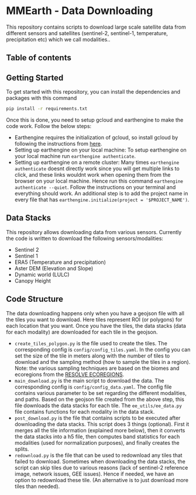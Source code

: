 # MMEarth - Data Downloading
This repository contains scripts to download large scale satellite data from different sensors and satellites (sentinel-2, sentinel-1, temperature, precipitation etc) which we call modalities..

## Table of contents

## Getting Started
To get started with this repository, you can install the dependencies and packages with this command 

```sh
pip install -r requirements.txt
```

Once this is done, you need to setup gcloud and earthengine to make the code work. Follow the below steps:
- Earthengine requires the initialization of gcloud, so install gcloud by following the instructions from [here](https://cloud.google.com/sdk/docs/install).
- Setting up earthengine on your local machine: To setup earthengine on your local machine run `earthengine authenticate`.
- Setting up earthengine on a remote cluster: Many times `earthengine authenticate` doesnt directly work since you will get multiple links to click, and these links
  wouldnt work when opening them from the browser on your local machine. Hence run this command `earthengine authenticate --quiet`. Follow the instructions on your terminal
  and everything should work. An additional step is to add the project name in every file that has `earthengine.initialize(project = '$PROJECT_NAME')`.

## Data Stacks
This repository allows downloading data from various sensors. Currently the code is written to download the following sensors/modalities:
- Sentinel 2
- Sentinel 1
- ERA5 (Temperature and precipitation)
- Aster DEM (Elevation and Slope)
- Dynamic world (LULC)
- Canopy Height
  

## Code Structure
The data downloading happens only when you have a geojson file with all the tiles you want to download. Here tiles represent ROI (or polygons) for each location that you want. 
Once you have the tiles, the data stacks (data for each modality) are downloaded for each tile in the geojson. 
- `create_tiles_polygon.py` is the file used to create the tiles. The corresponding config is `config/config_tiles.yaml`. In the config you can set the size of the tile in meters along with the number of tiles to download and the sampling method (how to sample the tiles in a region). Note: the various sampling techniques are based on the biomes and ecoregions from the
  [RESOLVE ECOREGIONS](https://developers.google.com/earth-engine/datasets/catalog/RESOLVE_ECOREGIONS_2017).
- `main_download.py` is the main script to download the data. The corresponding config is `config/config_data.yaml`. The config file contains various parameter to be set regarding the different modalities, and paths. Based on the geojson file created from the above step, this file downloads the data stacks for each tile. The `ee_utils/ee_data.py` file contains functions for each modality in the data stack.
- `post_download.py` is the file that contains scripts to be executed after downloading the data stacks. This script does 3 things (optional). First it merges all the tile information (explained more below), then it converts the data stacks into a h5 file, then computes band statistics for each modalities (used for normalization purposes), and finally creates the splits.
- `redownload.py` is the file that can be used to redownload any tiles that failed to download. Sometimes when downloading the data stacks, the script can skip tiles due to various reasons (lack of sentinel-2 reference image, network issues, GEE issues). Hence if needed, we have an option to redownload these tile. (An alternative is to just download more tiles than needed).

  


